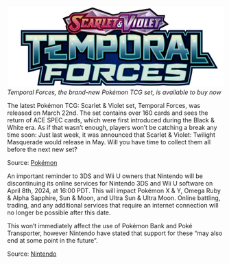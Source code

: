 

[![Temporal Forces, the brand-new Pokémon TCG set, is available to buy now](/web/images/temporal-forces-the-brand-new-pokemon-tcg-set-is-available-to-buy-now.png)](/web/images/temporal-forces-the-brand-new-pokemon-tcg-set-is-available-to-buy-now.png)*Temporal Forces, the brand-new Pokémon TCG set, is available to buy now*



The latest Pokémon TCG: Scarlet & Violet set, Temporal Forces, was released on March 22nd. The set contains over 160 cards and sees the return of ACE SPEC cards, which were first introduced during the Black & White era. As if that wasn’t enough, players won’t be catching a break any time soon: Just last week, it was announced that Scarlet & Violet: Twilight Masquerade would release in May. Will you have time to collect them all before the next new set?

Source: [Pokémon](https://tcg.pokemon.com/en-us/expansions/temporal-forces/)

An important reminder to 3DS and Wii U owners that Nintendo will be discontinuing its online services for Nintendo 3DS and Wii U software on April 8th, 2024, at 16:00 PDT. This will impact Pokémon X & Y, Omega Ruby & Alpha Sapphire, Sun & Moon, and Ultra Sun & Ultra Moon. Online battling, trading, and any additional services that require an internet connection will no longer be possible after this date.

This won’t immediately affect the use of Pokémon Bank and Poké Transporter, however Nintendo have stated that support for these “may also end at some point in the future”.

Source: [Nintendo](https://en-americas-support.nintendo.com/app/answers/detail/a_id/63227/~/announcement-of-discontinuation-of-online-services-for-nintendo-3ds-and-wii-u#s1q2)